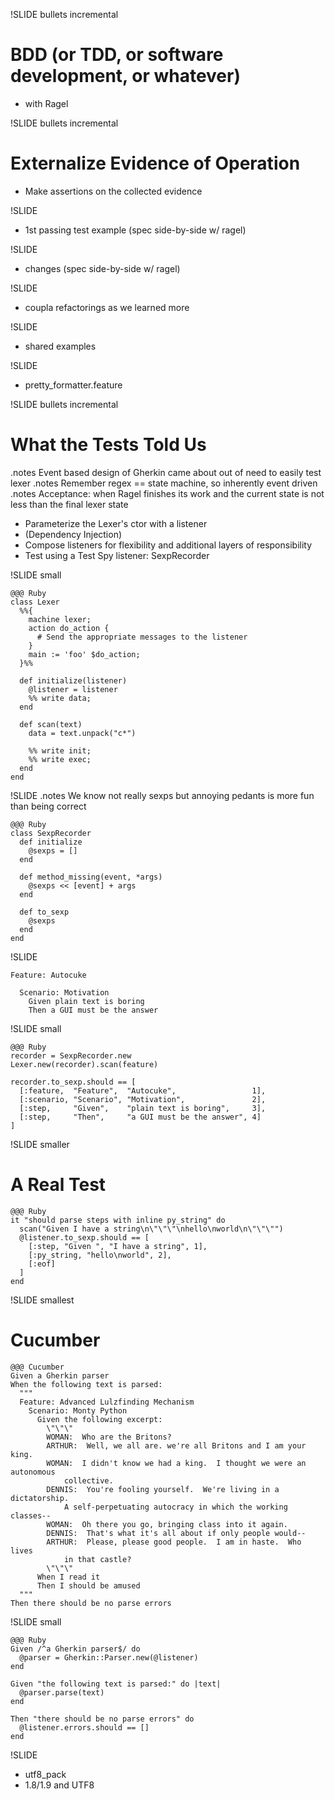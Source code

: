 !SLIDE bullets incremental 
# BDD (or TDD, or software development, or whatever) 
* with Ragel

!SLIDE bullets incremental
# Externalize Evidence of Operation
* Make assertions on the collected evidence

!SLIDE 
* 1st passing test example (spec side-by-side w/ ragel)

!SLIDE 
* changes (spec side-by-side w/ ragel)

!SLIDE
* coupla refactorings as we learned more

!SLIDE
* shared examples

!SLIDE
* pretty_formatter.feature

!SLIDE bullets incremental
# What the Tests Told Us
.notes Event based design of Gherkin came about out of need to easily test lexer
.notes Remember regex == state machine, so inherently event driven
.notes Acceptance: when Ragel finishes its work and the current state is not less than the final lexer state

* Parameterize the Lexer's ctor with a listener
* (Dependency Injection)
* Compose listeners for flexibility and additional layers of responsibility
* Test using a Test Spy listener: SexpRecorder

!SLIDE small

    @@@ Ruby
    class Lexer
      %%{
        machine lexer;
        action do_action {
          # Send the appropriate messages to the listener
        }
        main := 'foo' $do_action;
      }%%

      def initialize(listener)
        @listener = listener
        %% write data;
      end

      def scan(text)
        data = text.unpack("c*")

        %% write init;
        %% write exec;
      end
    end

!SLIDE
.notes We know not really sexps but annoying pedants is more fun than being correct

    @@@ Ruby
    class SexpRecorder
      def initialize
        @sexps = []
      end

      def method_missing(event, *args)
        @sexps << [event] + args
      end

      def to_sexp
        @sexps
      end
    end

!SLIDE 

    Feature: Autocuke

      Scenario: Motivation
        Given plain text is boring
        Then a GUI must be the answer

!SLIDE small

    @@@ Ruby
    recorder = SexpRecorder.new
    Lexer.new(recorder).scan(feature)

    recorder.to_sexp.should == [
      [:feature,  "Feature",  "Autocuke",                 1],
      [:scenario, "Scenario", "Motivation",               2],
      [:step,     "Given",    "plain text is boring",     3],
      [:step,     "Then",     "a GUI must be the answer", 4]
    ]

!SLIDE smaller
# A Real Test

    @@@ Ruby
    it "should parse steps with inline py_string" do
      scan("Given I have a string\n\"\"\"\nhello\nworld\n\"\"\"")
      @listener.to_sexp.should == [
        [:step, "Given ", "I have a string", 1],
        [:py_string, "hello\nworld", 2],
        [:eof]
      ]
    end

!SLIDE smallest
# Cucumber
    @@@ Cucumber
    Given a Gherkin parser
    When the following text is parsed:
      """
      Feature: Advanced Lulzfinding Mechanism
        Scenario: Monty Python
          Given the following excerpt:
            \"\"\"
            WOMAN:  Who are the Britons?
            ARTHUR:  Well, we all are. we're all Britons and I am your king.
            WOMAN:  I didn't know we had a king.  I thought we were an autonomous
                collective.
            DENNIS:  You're fooling yourself.  We're living in a dictatorship.
                A self-perpetuating autocracy in which the working classes--
            WOMAN:  Oh there you go, bringing class into it again.
            DENNIS:  That's what it's all about if only people would--
            ARTHUR:  Please, please good people.  I am in haste.  Who lives
                in that castle?  
            \"\"\"
          When I read it
          Then I should be amused
      """
    Then there should be no parse errors

!SLIDE small

    @@@ Ruby
    Given /^a Gherkin parser$/ do 
      @parser = Gherkin::Parser.new(@listener)
    end

    Given "the following text is parsed:" do |text|
      @parser.parse(text)
    end

    Then "there should be no parse errors" do
      @listener.errors.should == []
    end

!SLIDE
* utf8_pack
* 1.8/1.9 and UTF8
